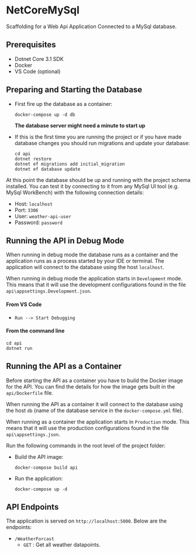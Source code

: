 # NetCoreMySql
Scaffolding for a Web Api Application Connected to a MySql database. 

## Prerequisites

* Dotnet Core 3.1 SDK
* Docker
* VS Code (optional)

## Preparing and Starting the Database

* First fire up the database as a container:
    ```
    docker-compose up -d db 
    ```
    **The database server might need a minute to start up**
    
* If this is the first time you are running the project or if you have made database changes you should run migrations and update your database:
    ```
    cd api
    dotnet restore
    dotnet ef migrations add initial_migration
    dotnet ef database update
    ```

At this point the database should be up and running with the project schema installed. You can test it by connecting to it from any MySql UI tool (e.g. MySql WorkBench) with the following connection details:

* Host: `localhost`
* Port: `3306`
* User: `weather-api-user`
* Password: `password`

## Running the API in Debug Mode

When running in debug mode the database runs as a container and the application runs as a process started by your IDE or terminal. The application will connect to the database using the host `localhost`. 

When running in debug mode the application starts in `Development` mode. This means that it will use the development configurations found in the file `api\appsettings.Development.json`.

#### From VS Code

* `Run --> Start Debugging`

#### From the command line

```
cd api
dotnet run
```

## Running the API as a Container

Before starting the API as a container you have to build the Docker image for the API. You can find the details for how the image gets built in the `api/Dockerfile` file.

When running the API as a container it will connect to the database using the host `db` (name of the database service in the `docker-compose.yml` file).

When running as a container the application starts in `Production` mode. This means that it will use the production configurations found in the file `api\appsettings.json`.

Run the following commands in the root level of the project folder:

* Build the API image:
    ```
    docker-compose build api
    ```
* Run the application:
    ```
    docker-compose up -d
    ```

## API Endpoints

The application is served on `http://localhost:5000`. Below are the endpoints:

* `/WeatherForcast`
    - `GET` : Get all weather datapoints.

